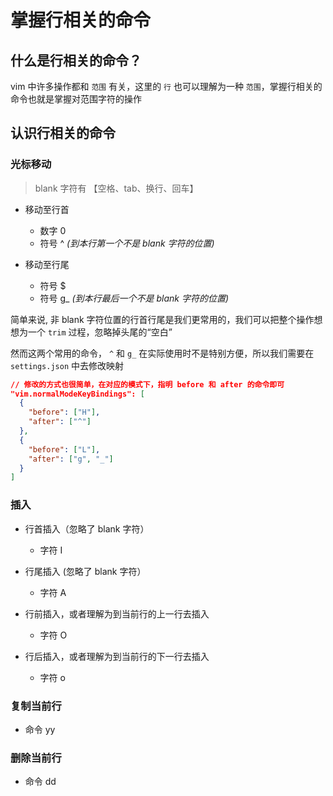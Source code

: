 # 掌握行相关的命令

## 什么是行相关的命令？

vim 中许多操作都和 `范围` 有关，这里的 `行` 也可以理解为一种 `范围`，掌握行相关的命令也就是掌握对范围字符的操作

## 认识行相关的命令

### 光标移动

> blank 字符有 【空格、tab、换行、回车】

- 移动至行首

  - 数字 0
  - 符号 ^ _(到本行第一个不是 blank 字符的位置)_

- 移动至行尾

  - 符号 $
  - 符号 g\_ _(到本行最后一个不是 blank 字符的位置)_

简单来说, 非 blank 字符位置的行首行尾是我们更常用的，我们可以把整个操作想想为一个 `trim` 过程，忽略掉头尾的“空白”

然而这两个常用的命令， `^` 和 `g_` 在实际使用时不是特别方便，所以我们需要在 `settings.json` 中去修改映射

```json
// 修改的方式也很简单，在对应的模式下，指明 before 和 after 的命令即可
"vim.normalModeKeyBindings": [
  {
    "before": ["H"],
    "after": ["^"]
  },
  {
    "before": ["L"],
    "after": ["g", "_"]
  }
]
```

### 插入

- 行首插入（忽略了 blank 字符）

  - 字符 I

- 行尾插入 (忽略了 blank 字符）

  - 字符 A

- 行前插入，或者理解为到当前行的上一行去插入

  - 字符 O

- 行后插入，或者理解为到当前行的下一行去插入

  - 字符 o

### 复制当前行

- 命令 yy

### 删除当前行

- 命令 dd
